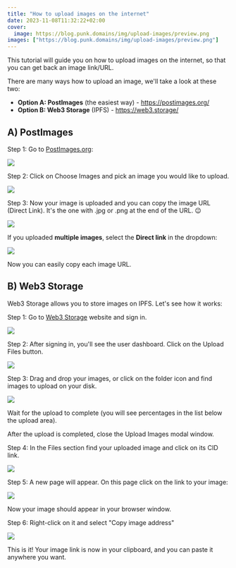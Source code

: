 ```yaml
---
title: "How to upload images on the internet"
date: 2023-11-08T11:32:22+02:00
cover:
  image: https://blog.punk.domains/img/upload-images/preview.png
images: ["https://blog.punk.domains/img/upload-images/preview.png"]
---
```


This tutorial will guide you on how to upload images on the internet, so that you can get back an image link/URL.

There are many ways how to upload an image, we'll take a look at these two:

- **Option A: PostImages** (the easiest way) - https://postimages.org/
- **Option B: Web3 Storage** (IPFS) - https://web3.storage/

## A) PostImages

Step 1: Go to [PostImages.org](https://postimages.org/):

![](/img/upload-images/1.png)

Step 2: Click on Choose Images and pick an image you would like to upload. 

![](/img/upload-images/2.png)

Step 3: Now your image is uploaded and you can copy the image URL (Direct Link). It's the one with .jpg or .png at the end of the URL. 😉

![](/img/upload-images/3.png)

If you uploaded **multiple images**, select the **Direct link** in the dropdown:

![](/img/upload-images/4.png)

Now you can easily copy each image URL.

## B) Web3 Storage

Web3 Storage allows you to store images on IPFS. Let's see how it works:

Step 1: Go to [Web3 Storage](https://web3.storage/) website and sign in.

![](/img/upload-images/5.png)

Step 2: After signing in, you'll see the user dashboard. Click on the Upload Files button.

![](/img/upload-images/6.png)

Step 3: Drag and drop your images, or click on the folder icon and find images to upload on your disk.

![](/img/upload-images/7.png)

Wait for the upload to complete (you will see percentages in the list below the upload area). 

After the upload is completed, close the Upload Images modal window.

Step 4: In the Files section find your uploaded image and click on its CID link.

![](/img/upload-images/8.png)

Step 5: A new page will appear. On this page click on the link to your image:

![](/img/upload-images/9.png)

Now your image should appear in your browser window. 

Step 6: Right-click on it and select "Copy image address"

![](/img/upload-images/10.png)

This is it! Your image link is now in your clipboard, and you can paste it anywhere you want.